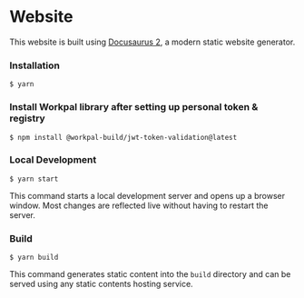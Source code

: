 # Website

This website is built using [Docusaurus 2](https://docusaurus.io/), a modern static website generator.

### Installation

```
$ yarn
```
### Install Workpal library after setting up personal token & registry

```
$ npm install @workpal-build/jwt-token-validation@latest
```


### Local Development

```
$ yarn start
```

This command starts a local development server and opens up a browser window. Most changes are reflected live without having to restart the server.

### Build

```
$ yarn build
```

This command generates static content into the `build` directory and can be served using any static contents hosting service.
